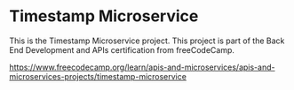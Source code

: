 # Timestamp Microservice

This is the Timestamp Microservice project. This project is part of the Back End Development and APIs certification from freeCodeCamp. 

https://www.freecodecamp.org/learn/apis-and-microservices/apis-and-microservices-projects/timestamp-microservice
